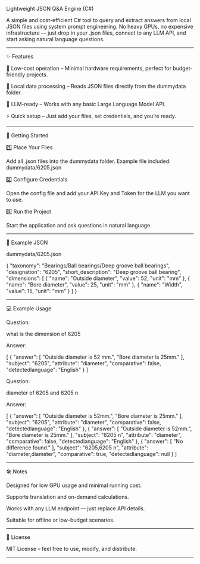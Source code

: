 Lightweight JSON Q&A Engine (C#)

A simple and cost-efficient C# tool to query and extract answers from local JSON files using system prompt engineering.
No heavy GPUs, no expensive infrastructure — just drop in your .json files, connect to any LLM API, and start asking natural language questions.


---

✨ Features

💸 Low-cost operation – Minimal hardware requirements, perfect for budget-friendly projects.

📂 Local data processing – Reads JSON files directly from the dummydata folder.

🤖 LLM-ready – Works with any basic Large Language Model API.

⚡ Quick setup – Just add your files, set credentials, and you’re ready.



---

🚀 Getting Started

1️⃣ Place Your Files

Add all .json files into the dummydata folder.
Example file included: dummydata/6205.json

2️⃣ Configure Credentials

Open the config file and add your API Key and Token for the LLM you want to use.

3️⃣ Run the Project

Start the application and ask questions in natural language.


---

📌 Example JSON

dummydata/6205.json

{
  "taxonomy": "Bearings/Ball bearings/Deep groove ball bearings",
  "designation": "6205",
  "short_description": "Deep groove ball bearing",
  "dimensions": [
    { "name": "Outside diameter", "value": 52, "unit": "mm" },
    { "name": "Bore diameter", "value": 25, "unit": "mm" },
    { "name": "Width", "value": 15, "unit": "mm" }
  ]
}


---

💻 Example Usage

Question:

what is the dimension of 6205

Answer:

[
  {
    "answer": [
      "Outside diameter is 52 mm.",
      "Bore diameter is 25mm."
    ],
    "subject": "6205",
    "attribute": "diameter",
    "comparative": false,
    "detectedlanguage": "English"
  }
]

Question:

diameter of 6205 and 6205 n

Answer:

[
  {
    "answer": [
      "Outside diameter is 52mm.",
      "Bore diameter is 25mm."
    ],
    "subject": "6205",
    "attribute": "diameter",
    "comparative": false,
    "detectedlanguage": "English"
  },
  {
    "answer": [
      "Outside diameter is 52mm.",
      "Bore diameter is 25mm."
    ],
    "subject": "6205 n",
    "attribute": "diameter",
    "comparative": false,
    "detectedlanguage": "English"
  },
  {
    "answer": [
      "No difference found."
    ],
    "subject": "6205,6205 n",
    "attribute": "diameter,diameter",
    "comparative": true,
    "detectedlanguage": null
  }
]


---

🛠 Notes

Designed for low GPU usage and minimal running cost.

Supports translation and on-demand calculations.

Works with any LLM endpoint — just replace API details.

Suitable for offline or low-budget scenarios.



---

📄 License

MIT License – feel free to use, modify, and distribute.


---

